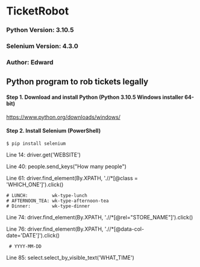 # TicketRobot
### Python Version: 3.10.5
### Selenium Version: 4.3.0
### Author: Edward


## Python program to rob tickets legally

#### Step 1. Download and install Python (Python 3.10.5 Windows installer 64-bit)
https://www.python.org/downloads/windows/


#### Step 2. Install Selenium (PowerShell)

    $ pip install selenium


Line 14: driver.get('WEBSITE')

Line 40: people.send_keys("How many people")

Line 61: driver.find_element(By.XPATH, './/*[@class = \'WHICH_ONE\']').click() 
                        
    # LUNCH:         wk-type-lunch
    # AFTERNOON_TEA: wk-type-afternoon-tea
    # Dinner:        wk-type-dinner
                        
Line 74: driver.find_element(By.XPATH, './/*[@rel=\"STORE_NAME\"]').click()

Line 76: driver.find_element(By.XPATH, './/*[@data-col-date=\'DATE\']').click()
                                                            
     # YYYY-MM-DD
                                                            
Line 85: select.select_by_visible_text('WHAT_TIME')
